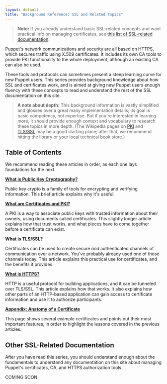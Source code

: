 ```yaml
---
layout: default
title: "Background Reference: SSL and Related Topics"
---
```


[ssl_links_inpage]: #other-ssl-related-documentation
[wiki_pki]: http://en.wikipedia.org/wiki/Public_key_infrastructure
[wiki_tls]: http://en.wikipedia.org/wiki/Transport_Layer_Security

> **Note:** If you already understand basic SSL-related concepts and want practical info on managing certificates, see [this list of SSL-related documentation][ssl_links_inpage].

Puppet's network communications and security are all based on HTTPS, which secures traffic using X.509 certificates. It includes its own CA tools to provide PKI functionality to the whole deployment, although an existing CA can also be used.

These tools and protocols can sometimes present a steep learning curve for new Puppet users. This series provides background knowledge about how SSL and certificates work, and is aimed at giving new Puppet users enough fluency with these concepts to read and understand the rest of the SSL documentation on this site.

> **A note about depth:** This background information is vastly simplified and glosses over a great many implementation details; its goal is basic competency, not expertise. But if you're interested in learning more, it should provide enough context and vocabulary to research these topics in more depth. (The Wikipedia pages on [PKI][wiki_pki] and [TLS/SSL][wiki_tls] may be a good starting place; after that, we recommend hitting the library or your local technical book store.)

Table of Contents
-----

We recommend reading these articles in order, as each one lays foundations for the next.

[**What is Public Key Cryptography?**](./public_key.html)

Public key crypto is a family of tools for encrypting and verifying information. This brief article explains why it's useful.

[**What are Certificates and PKI?**](./certificates_pki.html)

A PKI is a way to associate public keys with trusted information about their owners, using documents called certificates. This slightly longer article explains how that trust works, and what pieces have to come together before a certificate can exist.

[**What is TLS/SSL?**](./tls_ssl.html)

Certificates can be used to create secure _and_ authenticated channels of communication over a network. You've probably already used one of those channels today. This article explains this practical use for certificates, and the benefits it provides.

[**What is HTTPS?**](./https.html)

HTTP is a useful protocol for building applications, and it can be tunneled over TLS/SSL. This article explains how that works. It also explains how other parts of an HTTP-based application can gain access to certificate information and use it to authorize participants.

[**Appendix: Anatomy of a Certificate**](./cert_anatomy.html)

This page shows several example certificates and points out their most important features, in order to highlight the lessons covered in the previous articles.


Other SSL-Related Documentation
-----

After you have read this series, you should understand enough about the fundamentals to understand any documentation on this site about managing Puppet's certificates, CA, and HTTPS authorization tools.

COMING SOON